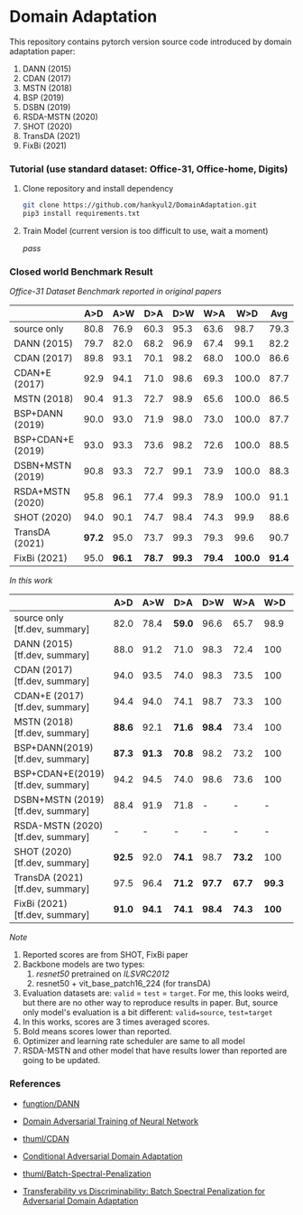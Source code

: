 # Domain Adaptation

This repository contains pytorch version source code introduced by domain adaptation paper:

1. DANN (2015)
2. CDAN (2017)
3. MSTN (2018)
4. BSP (2019)
5. DSBN (2019)
6. RSDA-MSTN (2020)
7. SHOT (2020)
8. TransDA (2021)
9. FixBi (2021)



### Tutorial (use standard dataset: Office-31, Office-home, Digits)

1. Clone repository and install dependency

   ```bash
   git clone https://github.com/hankyul2/DomainAdaptation.git
   pip3 install requirements.txt
   ```

2. Train Model (current version is too difficult to use, wait a moment)

   *pass*



### Closed world Benchmark Result

*Office-31 Dataset Benchmark reported in original papers*

|                   | A>D      | A>W      | D>A      | D>W      | W>A      | W>D       | Avg      |
| ----------------- | -------- | -------- | -------- | -------- | -------- | --------- | -------- |
| source only       | 80.8     | 76.9     | 60.3     | 95.3     | 63.6     | 98.7      | 79.3     |
| DANN (2015)       | 79.7     | 82.0     | 68.2     | 96.9     | 67.4     | 99.1      | 82.2     |
| CDAN (2017)       | 89.8     | 93.1     | 70.1     | 98.2     | 68.0     | 100.0     | 86.6     |
| CDAN+E (2017)     | 92.9     | 94.1     | 71.0     | 98.6     | 69.3     | 100.0     | 87.7     |
| MSTN (2018)       | 90.4     | 91.3     | 72.7     | 98.9     | 65.6     | 100.0     | 86.5     |
| BSP+DANN (2019)   | 90.0     | 93.0     | 71.9     | 98.0     | 73.0     | 100.0     | 87.7     |
| BSP+CDAN+E (2019) | 93.0     | 93.3     | 73.6     | 98.2     | 72.6     | 100.0     | 88.5     |
| DSBN+MSTN (2019)  | 90.8     | 93.3     | 72.7     | 99.1     | 73.9     | 100.0     | 88.3     |
| RSDA+MSTN (2020)  | 95.8     | 96.1     | 77.4     | 99.3     | 78.9     | 100.0     | 91.1     |
| SHOT (2020)       | 94.0     | 90.1     | 74.7     | 98.4     | 74.3     | 99.9      | 88.6     |
| TransDA (2021)    | **97.2** | 95.0     | 73.7     | 99.3     | 79.3     | 99.6      | 90.7     |
| FixBi (2021)      | 95.0     | **96.1** | **78.7** | **99.3** | **79.4** | **100.0** | **91.4** |

*In this work*

|                                         | A>D      | A>W      | D>A      | D>W      | W>A      | W>D      | Avg      |
| --------------------------------------- | -------- | -------- | -------- | -------- | -------- | -------- | -------- |
| source only<br />[tf.dev, summary]      | 82.0     | 78.4     | **59.0** | 96.6     | 65.7     | 98.9     | 80.1     |
| DANN (2015)<br />[tf.dev, summary]      | 88.0     | 91.2     | 71.0     | 98.3     | 72.4     | 100      | 86.8     |
| CDAN (2017)<br />[tf.dev, summary]      | 94.0     | 93.5     | 74.0     | 98.3     | 73.5     | 100      | 88.9     |
| CDAN+E (2017)<br />[tf.dev, summary]    | 94.4     | 94.0     | 74.1     | 98.7     | 73.3     | 100      | 89.1     |
| MSTN (2018)<br />[tf.dev, summary]      | **88.6** | 92.1     | **71.6** | **98.4** | 73.4     | 100      | 87.4     |
| BSP+DANN(2019)<br />[tf.dev, summary]   | **87.3** | **91.3** | **70.8** | 98.2     | 73.2     | 100      | 86.8     |
| BSP+CDAN+E(2019)<br />[tf.dev, summary] | 94.2     | 94.5     | 74.0     | 98.6     | 73.6     | 100      | 89.1     |
| DSBN+MSTN (2019)<br />[tf.dev, summary] | 88.4     | 91.9     | 71.8     | -        | -        | -        | -        |
| RSDA-MSTN (2020)<br />[tf.dev, summary] | -        | -        | -        | -        | -        | -        | -        |
| SHOT (2020)<br />[tf.dev, summary]      | **92.5** | 92.0     | **74.1** | 98.7     | **73.2** | 100      | **88.4** |
| TransDA (2021)<br />[tf.dev, summary]   | 97.5     | 96.4     | **71.2** | **97.7** | **67.7** | **99.3** | **88.3** |
| FixBi (2021)<br />[tf.dev, summary]     | **91.0** | **94.1** | **74.1** | **98.4** | **74.3** | **100**  | **88.7** |

*Note*

1. Reported scores are from SHOT, FixBi paper
2. Backbone models are two types:
   1. *resnet50* pretrained on *ILSVRC2012*
   2. resnet50 + vit_base_patch16_224 (for transDA)
3. Evaluation datasets are:  `valid` = `test` = `target`. For me, this looks weird, but there are no other way to reproduce results in paper. But, source only model's evaluation is a bit different: `valid=source`, `test=target`
4. In this works, scores are 3 times averaged scores.
5. Bold means scores lower than reported.
6. Optimizer and learning rate scheduler are same to all model
7. RSDA-MSTN and other model that have results lower than reported are going to be updated.



### References

- [fungtion/DANN](https://github.com/fungtion/DANN)
- [Domain Adversarial Training of Neural Network](https://arxiv.org/abs/1505.07818)
- [thuml/CDAN](https://github.com/thuml/CDAN)
- [Conditional Adversarial Domain Adaptation](https://arxiv.org/abs/1705.10667)

- [thuml/Batch-Spectral-Penalization](https://github.com/thuml/Batch-Spectral-Penalization)
- [Transferability vs Discriminability: Batch Spectral Penalization for Adversarial Domain Adaptation](http://proceedings.mlr.press/v97/chen19i.html)